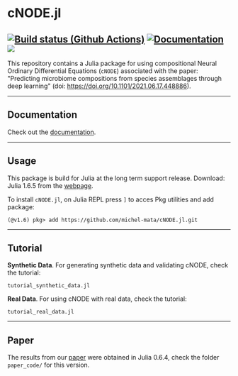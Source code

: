 # cNODE.jl

[![Build status (Github Actions)](https://github.com/michel-mata/cNODE.jl/workflows/CI/badge.svg)](https://github.com/michel-mata/cNODE.jl/actions)
[![Documentation](https://github.com/michel-mata/cNODE.jl/actions/workflows/Documentation.yml/badge.svg)](https://github.com/michel-mata/cNODE.jl/actions/workflows/Documentation.yml)
[![](https://img.shields.io/badge/docs-stable-blue.svg)](https://michel-mata.github.io/cNODE.jl)
---

This repository contains a Julia package for using compositional Neural Ordinary Differential Equations (`cNODE`) associated with the paper: "Predicting microbiome compositions from species assemblages through deep learning" (doi: https://doi.org/10.1101/2021.06.17.448886).

---
## Documentation
Check out the [documentation](https://michel-mata.github.io/cNODE.jl/).


---
## Usage

This package is build for Julia at the long term support release.
Download: Julia 1.6.5 from the [webpage](https://julialang.org/downloads/#long_term_support_release).

To install `cNODE.jl`, on Julia REPL press `]` to acces Pkg utilities and add package:
```
(@v1.6) pkg> add https://github.com/michel-mata/cNODE.jl.git
```

---
## Tutorial

**Synthetic Data**.
For generating synthetic data and validating cNODE, check the tutorial:
```
tutorial_synthetic_data.jl
```

**Real Data**.
For using cNODE with real data, check the tutorial:
```
tutorial_real_data.jl
```

---
## Paper
The results from our [paper](https://doi.org/10.1101/2021.06.17.448886) were obtained in Julia 0.6.4, check the folder `paper_code/` for this version.
